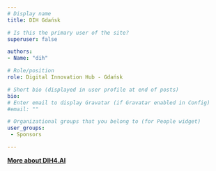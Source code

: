 ```yaml
---
# Display name
title: DIH Gdańsk

# Is this the primary user of the site?
superuser: false

authors:
- Name: "dih"

# Role/position
role: Digital Innovation Hub - Gdańsk

# Short bio (displayed in user profile at end of posts)
bio: 
# Enter email to display Gravatar (if Gravatar enabled in Config)
#email: ""

# Organizational groups that you belong to (for People widget)
user_groups:
 - Sponsors

---
```



[**More about DIH4.AI**](https://dih4.ai/dih/)
